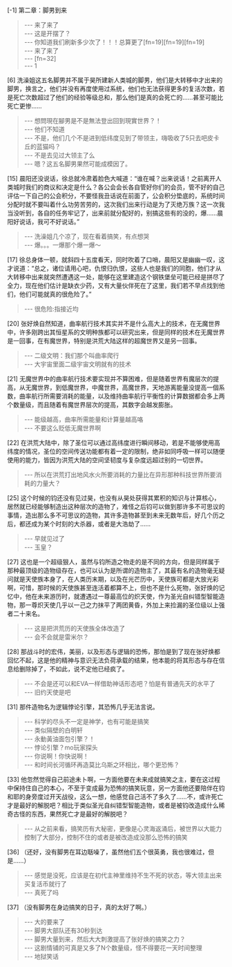 
[-1] 第二章：脚男到来
>--- 来了来了<br>
>--- 这是开摆了？<br>
>--- 你知道我们刷新多少次了！！！总算更了[fn=19][fn=19][fn=19]<br>
>--- 来了来了<br>
>--- [fn=32]<br>
>--- 1<br>

[6] 洗澡姐这五名脚男并不属于昊所建新人类城的脚男，他们是大转移中才出来的脚男，换言之，他们并没有再度使用过系统，他们也无法获得更多的复活次数，若是死亡次数超过了他们的经验等级总和，那么他们是真的会死亡的……甚至可能比死亡更惨……
>--- 想問現在腳男是不是無法登出回到現實世界？！<br>
>--- 他们不知道<br>
>--- 不是，他们几个不是进到低纬度见到了带领主，嗨吸收了5只去吧皮卡丘的蓝猫吗？<br>
>--- 不是去见过大领主了么<br>
>--- 嗯？这五名脚男果然可能成模因了。<br>

[15] 晨阳还没说话，徐总就冷肃着脸色大喊道：“谁在喊？出来说话！之前离开人类城时我们的商议和决定是什么？各公会会长各自管好你们的会员，管不好的自己评估一下自己的公会积分，不要怪我丑话说在前面了，公会积分垫底的，系统时间分配时就不要叫着什么功劳苦劳的，这次我们出来行动是为了灭绝万族？这一次我当没听到，各自的任务牢记了，出来前就分配好的，别搞这些有的没的，爆……晨阳好说话，我可不好说话。”
>--- 洗澡姐几个凉了，现在看着搞笑，有点想哭<br>
>--- 爆。。。一爆那个爆一爆～<br>

[17] 徐总身体一顿，就斜四十五度看天，同时吹着了口哨，晨阳又是幽幽一叹，这才说道：“总之，诸位请用心吧，仇恨归仇恨，这些人也是我们的同胞，他们才从大转移中出来就突然遭遇这一处，能够在这里建造这个钢铁堡垒可能已经是拼尽了全力，现在他们估计是缺衣少药，又有大量伙伴死在了这里，我们若不早点找到他们，他们可能就真的很危险了。”
>--- 很危险:指接近均<br>

[20] 张好焕自然知道，曲率航行技术其实并不是什么高大上的技术，在无魔世界中，许多刚跨出其恒星系的文明种族都可以研究出来，但是同样的技术在无魔世界是一回事，在有魔世界，特别是洪荒大陆这样的超魔世界又是另一回事。
>--- 二级文明：我们那个叫曲率爬行<br>
>--- 大宇宙里面二级宇宙文明就有的技术<br>

[21] 无魔世界中的曲率航行技术要实现并不算困难，但是随着世界有魔层次的提高，从无魔世界，到低魔世界，中魔世界，高魔世界，天地游离能量没提高一個系数，曲率航行所需要消耗的能量，以及维持曲率航行平衡性的计算数据都会多上两个数量级，而且随着有魔世界层次的提高，其数字会越发膨胀。
>--- 能级越高，曲率所需能量和计算量越高咯<br>
>--- 不要这么贬低无魔世界啊<br>

[22] 在洪荒大陆中，除了圣位可以通过高纬度进行瞬间移动，若是不能够使用高纬度的情况，圣位的空间传送功能都有着一定的限制，绝非如同呼吸一样可以随便使用的能力，皆因为洪荒大陆的空间坚韧度与复杂度远超过别的一切世界。
>--- 所以在洪荒打出地风水火所要消耗的力量比在异形那种科技世界所要消耗的力量大？<br>

[25] 这个时候的钧还没有见过昊，也没有从昊处获得其累积的知识与计算核心，居然就已经能够制造出这种层次的造物了，难怪之后钧可以做到那许多不可思议的事情，造出那么多不可思议的造物，其许多造物甚至到未来无数年后，好几个历之后，都还成为某个时刻的大杀器，或者是大浩劫了……
>--- 早就见过了<br>
>--- 玉皇？<br>

[27] 这也是一个超级狠人，虽然与钧所造之物走的是不同的方向，但是同样属于那种最顶级的造物级存在，也可以认为是所谓的造物主了，其最有名的造物毫无疑问就是天使族本身了，在人类历末期，以及在光芒历中，天使族可都是大放光彩啊，可惜，那时候的天使族甚至连活着都算不上，但也不是什么死物，张好焕的记忆中，他在未来游历时，就遭遇过一尊最高位的炽天使，作为圣光自纠错型智能造物，那一尊炽天使几乎以一己之力抹平了两团黄昏，外加上来捡漏的圣位级以上强者二十来名。
>--- 这是把洪荒历的天使族全体改造了<br>
>--- 会不会就是雷米尔？<br>

[28] 那战斗时的宏伟，美丽，以及形态与逻辑的恐怖，那怕是到了现在张好焕都回忆不起，这是他的精神与意识无法负荷承载的结果，他本能的将其形态与存在信息给删除掉了，不如此，说不定他已经疯了。
>--- 不会是还可以和EVA一样借助神话形态吧？怕是有普通先天的水平了<br>
>--- 旧约天使是吧<br>

[31] 那件造物名为逻辑悖论引擎，其恐怖几乎无法言说。
>--- 科学的尽头不一定是神学，也有可能是搞笑<br>
>--- 类似隔壁的白明轩<br>
>--- 永動黃油面包引擎？！<br>
>--- 悖论引擎？mo玩家探头<br>
>--- 你说啊！你快说啊！<br>
>--- 和时间长河循环再造莫比乌斯之环相比，哪个更恐怖？<br>

[33] 他忽然觉得自己前途未卜啊，一方面他要在未来成就搞笑之主，要在这过程中保持住自己的本心，不至于变成最为恐怖的搞笑玩意，另一方面他还要陪伴在钧和耶的身旁度过开天战役，这么一想，他感觉自己活不了多久了……不，或许死亡才是最好的解脱吧？相比于类似圣光自纠错型智能造物，或者是被钧改造成什么稀奇古怪的东西，果然死亡才是最好的解脱吧？
>--- 从之前来看，搞笑历有大秘密，更像是心灵海返涌后，被世界以大能力控制了大部分，控制不住的或者是被改造成没那么恐怖的搞笑<br>

[36] （还好，没有脚男在耳边聒噪了，虽然他们五个很英勇，我也很难过，但是……）
>--- 感觉是没死，应该是在初代主神里维持不生不死的状态，等大领主出来买复活币就行了<br>
>--- 真死了吗<br>

[37] （没有脚男在身边搞笑的日子，真的太好了啊。）
>--- 大的要来了<br>
>--- 脚男大部队还有30秒到达<br>
>--- 脚男大量到来，然后大大刺激提高了张好焕的搞笑之力？<br>
>--- 这剧情铺的可真是又多了N个数量级，怪不得要花一天时间整理<br>
>--- 地狱笑话<br>
